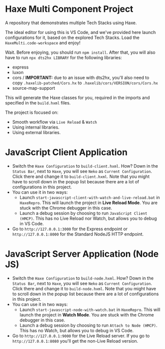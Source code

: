 # Haxe Multi Component Project

A repository that demonstrates multiple Tech Stacks using Haxe.

The ideal editor for using this is VS Code, and we've provided here launch configurations for it, based on the explored Tech Stacks. Load the `HaxeMulti.code-workspace` and enjoy!

Wait. Before enjoying, you should run `npm install`. After that, you will also have to run `npx dts2hx LIBRARY` for the following libraries:
- express
- luxon
- cors / **IMPORTANT:** due to an issue with dts2hx, you'll also need to copy `.haxelib-patched/Cors.hx` to `.haxelib/cors/VERSION/cors/Cors.hx`
- source-map-support

This will generate the Haxe classes for you, required in the imports and specified in the `build.hxml` files.

The project is focused on:

- Smooth workflow via `Live Reload` & `Watch`
- Using internal libraries.
- Using external libraries.

# JavaScript Client Application

- Switch the `Haxe Configuration` to `build-client.hxml`. How? Down in the `Status Bar`, next to `Haxe`, you will see `Neko` as `Current Configuration`. Click there and change it to `build-client.hxml`. Note that you might have to scroll down in the popup list because there are a lot of configurations in this project.
- You can use it in two ways:
  - Launch `start-javascript-client-with-watch-and-live-reload.bat` in `HaxeRepro`. This will launch the project in **Live Reload Mode**. You are stuck with the Chrome debugger in this case.
  - Launch a debug session by choosing to run `JavaScript Client (HMCP)`. This has no Live Reload nor Watch, but allows you to debug in VS Code.
- Go to `http://127.0.0.1:3000` for the Express endpoint or `http://127.0.0.1:8000` for the Standard NodeJS HTTP endpoint.

# JavaScript Server Application (Node JS)

- Switch the `Haxe Configuration` to `build-node.hxml`. How? Down in the `Status Bar`, next to `Haxe`, you will see `Neko` as `Current Configuration`. Click there and change it to `build-node.hxml`. Note that you might have to scroll down in the popup list because there are a lot of configurations in this project.
- You can use it in two ways:
  - Launch `start-javascript-node-with-watch.bat` in `HaxeRepro`. This will launch the project in **Watch Mode**. You are stuck with the Chrome debugger in this case.
  - Launch a debug session by choosing to run `Attach to Node (HMCP)`. This has no Watch, but allows you to debug in VS Code.
- Go to `http://127.0.0.1:9000` for the Live Reload server. If you go to `http://127.0.0.1:8080` you'll get the non-Live Reload version.